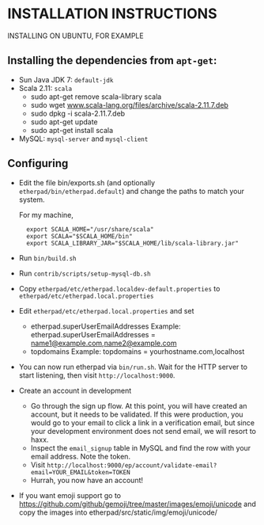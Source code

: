 # INSTALLATION INSTRUCTIONS
INSTALLING ON UBUNTU, FOR EXAMPLE

## Installing the dependencies from `apt-get`:
  * Sun Java JDK 7: `default-jdk`
  * Scala 2.11: `scala`
    * sudo apt-get remove scala-library scala
    * sudo wget www.scala-lang.org/files/archive/scala-2.11.7.deb
    * sudo dpkg -i scala-2.11.7.deb
    * sudo apt-get update
    * sudo apt-get install scala
  * MySQL: `mysql-server` and `mysql-client`

## Configuring
* Edit the file bin/exports.sh (and optionally `etherpad/bin/etherpad.default`) and change the paths to
  match your system.

  For my machine, 
    ```
      export SCALA_HOME="/usr/share/scala"
      export SCALA="$SCALA_HOME/bin"
      export SCALA_LIBRARY_JAR="$SCALA_HOME/lib/scala-library.jar"
    ```

* Run `bin/build.sh`

* Run `contrib/scripts/setup-mysql-db.sh`

* Copy `etherpad/etc/etherpad.localdev-default.properties` to `etherpad/etc/etherpad.local.properties`
* Edit `etherpad/etc/etherpad.local.properties` and set
  * etherpad.superUserEmailAddresses
       Example: etherpad.superUserEmailAddresses = name1@example.com,name2@example.com
  * topdomains
       Example: topdomains = yourhostname.com,localhost

* You can now run etherpad via `bin/run.sh`.  Wait for the HTTP server to start
  listening, then visit `http://localhost:9000`.

* Create an account in development
  * Go through the sign up flow.  At this point, you will have created an
    account, but it needs to be validated.  If this were production, you would
    go to your email to click a link in a verification email, but since your
    development environment does not send email, we will resort to haxx.
  * Inspect the `email_signup` table in MySQL and find the row with your email
    address.  Note the token.
  * Visit `http://localhost:9000/ep/account/validate-email?email=YOUR_EMAIL&token=TOKEN`
  * Hurrah, you now have an account!

* If you want emoji support go to https://github.com/github/gemoji/tree/master/images/emoji/unicode
  and copy the images into etherpad/src/static/img/emoji/unicode/

